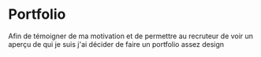 # Portfolio
Afin de témoigner de ma motivation et de permettre au recruteur de voir un aperçu de qui je suis j'ai décider de faire un portfolio assez design 
